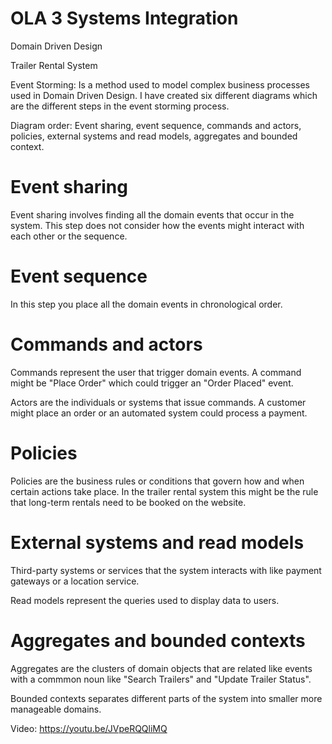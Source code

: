 # OLA 3 Systems Integration

Domain Driven Design

Trailer Rental System

Event Storming:
Is a method used to model complex business processes used in Domain Driven Design. I have created six different diagrams which are the different steps in the event storming process.

Diagram order: Event sharing, event sequence, commands and actors, policies, external systems and read models, aggregates and bounded context.

# Event sharing
Event sharing involves finding all the domain events that occur in the system. This step does not consider how the events might interact with each other or the sequence.

# Event sequence
In this step you place all the domain events in chronological order. 

# Commands and actors
Commands represent the user that trigger domain events. A command might be "Place Order" which could trigger an "Order Placed" event.

Actors are the individuals or systems that issue commands. A customer might place an order or an automated system could process a payment.

# Policies
Policies are the business rules or conditions that govern how and when certain actions take place. In the trailer rental system this might be the rule that long-term rentals need to be booked on the website.

# External systems and read models
Third-party systems or services that the system interacts with like payment gateways or a location service.

Read models represent the queries used to display data to users.

# Aggregates and bounded contexts
Aggregates are the clusters of domain objects that are related like events with a commmon noun like "Search Trailers" and "Update Trailer Status".
 
Bounded contexts separates different parts of the system into smaller more manageable domains.

Video: https://youtu.be/JVpeRQQliMQ